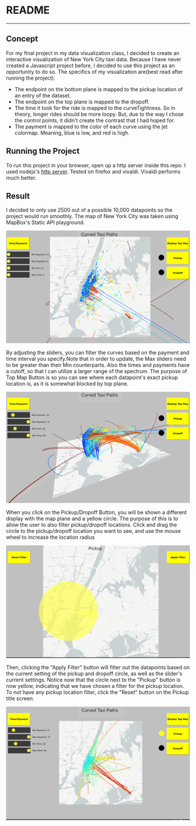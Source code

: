 # README
---
## Concept
For my final project in my data visualization class, I decided to create an interactive visualization of New York City taxi data. Because I have never created a Javascript project before, I decided to use this project as an opportunity to do so.
The specifics of my visualization are(best read after running the project):

* The endpoint on the bottom plane is mapped to the pickup location of an entry of the dataset.
* The endpoint on the top plane is mapped to the dropoff.
* The time it took for the ride is mapped to the curveTightness. So in theory, longer rides should be more loopy. But, due to the way I chose the control points, it didn't create the contrast that I had hoped for.
* The payment is mapped to the color of each curve using the jet colormap. Meaning, blue is low, and red is high.

## Running the Project
To run this project in your browser, open up a http server inside this repo. I used nodejs's [http server](https://www.npmjs.com/package/http-server).
Tested on firefox and vivaldi. Vivaldi performs much better.

## Result
I decided to only use 2500 out of a possible 10,000 datapoints so the project would run smoothly. The map of New York City was taken using MapBox's Static API playground.

![top view](pics/final_one.png)

By adjusting the sliders, you can filter the curves based on the payment and time interval you specify.Note that in order to update, the Max sliders need to be greater than their Min counterparts. Also the times and payments have a cutoff, so that I can utilize a larger range of the spectrum.
The purpose of Top Map Button is so you can see where each datapoint's exact pickup location is, as it is somewhat blocked by top plane.

![side view](pics/final_two.png)

When you click on the Pickup/Dropoff Button, you will be shown a different display with the map plane and a yellow circle. The purpose of this is to allow the user to also filter pickup/dropoff locations. Click and drag the circle to the pickup/dropoff location you want to see, and use the mouse wheel to increase the location radius

![location selector](pics/final_three.png)

Then, clicking the "Apply Filter" button will filter out the datapoints based on the current setting of the pickup and dropoff circle, as well as the slider's current settings. Notice now that the circle next to the "Pickup" button is now yellow, indicating that we have chosen a filter for the pickup location. To not have any pickup location filter, click the "Reset" button on the Pickup title screen.

![final](pics/final_four.png)

